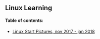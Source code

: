 ## Linux Learning

#### Table of contents:
+ [Linux Start Pictures, nov 2017 - jan 2018](linuxpics/)

